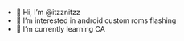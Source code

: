 - 👋 Hi, I’m @itzznitzz
- 👀 I’m interested in android custom roms flashing
- 🌱 I’m currently learning CA


<!---
itzznitzz/itzznitzz is a ✨ special ✨ repository because its `README.md` (this file) appears on your GitHub profile.
You can click the Preview link to take a look at your changes.
--->

